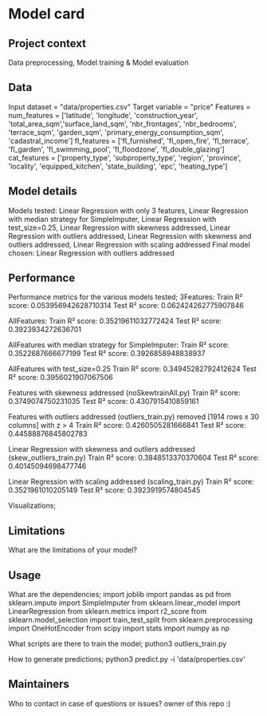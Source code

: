# Model card

## Project context

Data preprocessing, Model training & Model evaluation

## Data

Input dataset = "data/properties.csv"
Target variable = "price"
Features = num_features = ['latitude', 'longitude', 'construction_year', 'total_area_sqm','surface_land_sqm', 'nbr_frontages', 'nbr_bedrooms', 'terrace_sqm', 'garden_sqm', 'primary_energy_consumption_sqm', 'cadastral_income']
    fl_features = ['fl_furnished', 'fl_open_fire', 'fl_terrace', 'fl_garden', 'fl_swimming_pool', 'fl_floodzone', 'fl_double_glazing']
    cat_features = ['property_type', 'subproperty_type', 'region', 'province', 'locality',
       'equipped_kitchen', 'state_building', 'epc', 'heating_type']

## Model details

Models tested: Linear Regression with only 3 features, Linear Regression with median strategy for SimpleImputer, Linear Regression with test_size=0.25, Linear Regression with skewness addressed, Linear Regression with outliers addressed, Linear Regression with skewness and outliers addressed, Linear Regression with scaling addressed
Final model chosen: Linear Regression with outliers addressed

## Performance

Performance metrics for the various models tested;
3Features:
Train R² score: 0.053956942628710314
Test R² score: 0.062424262775907846

AllFeatures:
Train R² score: 0.35219611032772424
Test R² score: 0.3923934272636701

AllFeatures with median strategy for SimpleImputer:
Train R² score: 0.3522687666677199
Test R² score: 0.3926858948838937

AllFeatures with test_size=0.25
Train R² score: 0.34945282792412624
Test R² score: 0.3956021907067506

Features with skewness addressed (noSkewtrainAll.py)
Train R² score: 0.3749074750231035
Test R² score: 0.4307915410859161

Features with outliers addressed (outliers_train.py)
removed [1914 rows x 30 columns] with z > 4
Train R² score: 0.4260505281666841
Test R² score: 0.44588876845802783

Linear Regression with skewness and outliers addressed (skew_outliers_train.py)
Train R² score: 0.3848513370370604
Test R² score: 0.40145094698477746

Linear Regression with scaling addressed (scaling_train.py)
Train R² score: 0.3521961010205149
Test R² score: 0.3923919574804545

Visualizations;

## Limitations

What are the limitations of your model?

## Usage

What are the dependencies;
import joblib
import pandas as pd
from sklearn.impute import SimpleImputer
from sklearn.linear_model import LinearRegression
from sklearn.metrics import r2_score
from sklearn.model_selection import train_test_split
from sklearn.preprocessing import OneHotEncoder
from scipy import stats
import numpy as np

What scripts are there to train the model;
puthon3 outliers_train.py

How to generate predictions;
python3 predict.py -i 'data/properties.csv'

## Maintainers

Who to contact in case of questions or issues?
owner of this repo :)
